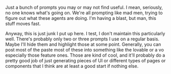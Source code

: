 Just a bunch of prompts you may or may not find useful. I mean, seriously, no one knows what's going on. We're all prompting like mad men, trying to figure out what these agents are doing. I'm having a blast, but man, this stuff moves fast.

Anyway, this is just junk I put up here. I test, I don't maintain this particularly well. There's probably only two or three prompts I use on a regular basis. Maybe I'll hide them and highlight those at some point. Generally, you can post most of the paste most of these into something like the lovable or a vo especially those feature ones. Those are kind of cool, and it'll probably do a pretty good job of just generating pieces of UI or different types of pages or components that I think are at least a good start if nothing else. 
